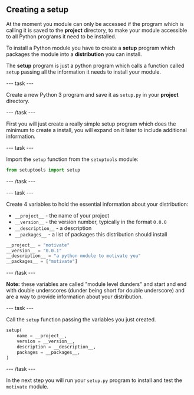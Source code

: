 ## Creating a setup

At the moment you module can only be accessed if the program which is calling it is saved to the **project** directory, to make your module accessible to all Python programs it need to be installed.

To install a Python module you have to create a **setup** program which packages the module into a **distribution** you can install.

The **setup** program is just a python program which calls a function called `setup` passing all the information it needs to install your module.

--- task ---

Create a new Python 3 program and save it as `setup.py` in your **project** directory.

--- /task ---

First you will just create a really simple setup program which does the minimum to create a install, you will expand on it later to include additional information.

--- task ---

Import the `setup` function from the `setuptools` module:

```python
from setuptools import setup
```

--- /task ---

--- task ---

Create 4 variables to hold the essential information about your distribution:
+ `__project__` - the name of your project
+ `__version__` - the version number, typically in the format `0.0.0`
+ `__description__` - a description
+ `__packages__` - a list of packages this distribution should install

```python
__project__ = "motivate"
__version__ = "0.0.1"
__description__ = "a python module to motivate you"
__packages__ = ["motivate"]
```

--- /task ---

**Note:** these variables are called "module level dunders" and start and end with double underscores (dunder being short for double underscore) and are a way to provide information about your distribution.

--- task ---

Call the `setup` function passing the variables you just created.

```python
setup(
    name = __project__,
    version = __version__,
    description = __description__,
    packages = __packages__,
)
```

--- /task ---

In the next step you will run your `setup.py` program to install and test the `motivate` module.